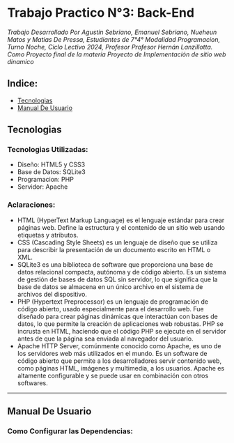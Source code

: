 # Trabajo Practico N°3: Back-End

*Trabajo Desarrollado Por Agustin Sebriano, Emanuel Sebriano, Nueheun Matos y Matias De Pressa, Estudiantes de 7°4° Modalidad Programacion, Turno Noche, Ciclo Lectivo 2024, Profesor Profesor Hernán Lanzillotta. Como Proyecto final de la materia Proyecto de Implementación de sitio web dinamico*

## Indice:
- [Tecnologias](#Tecnologias)
- [Manual De Usuario](#manual-de-usuario)

## Tecnologias

### Tecnologias Utilizadas:
- Diseño: HTML5 y CSS3
- Base de Datos: SQLite3
- Programacion: PHP
- Servidor: Apache

### Aclaraciones:
- HTML (HyperText Markup Language) es el lenguaje estándar para crear páginas web. Define la estructura y el contenido de un sitio web usando etiquetas y atributos.
- CSS (Cascading Style Sheets) es un lenguaje de diseño que se utiliza para describir la presentación de un documento escrito en HTML o XML.
- SQLite3 es una biblioteca de software que proporciona una base de datos relacional compacta, autónoma y de código abierto. Es un sistema de gestión de bases de datos SQL sin servidor, lo que significa que la base de datos se almacena en un único archivo en el sistema de archivos del dispositivo.
- PHP (Hypertext Preprocessor) es un lenguaje de programación de código abierto, usado especialmente para el desarrollo web. Fue diseñado para crear páginas dinámicas que interactúan con bases de datos, lo que permite la creación de aplicaciones web robustas. PHP se incrusta en HTML, haciendo que el código PHP se ejecute en el servidor antes de que la página sea enviada al navegador del usuario.
- Apache HTTP Server, comúnmente conocido como Apache, es uno de los servidores web más utilizados en el mundo. Es un software de código abierto que permite a los desarrolladores servir contenido web, como páginas HTML, imágenes y multimedia, a los usuarios. Apache es altamente configurable y se puede usar en combinación con otros softwares.

---

## Manual De Usuario
### Como Configurar las Dependencias:


